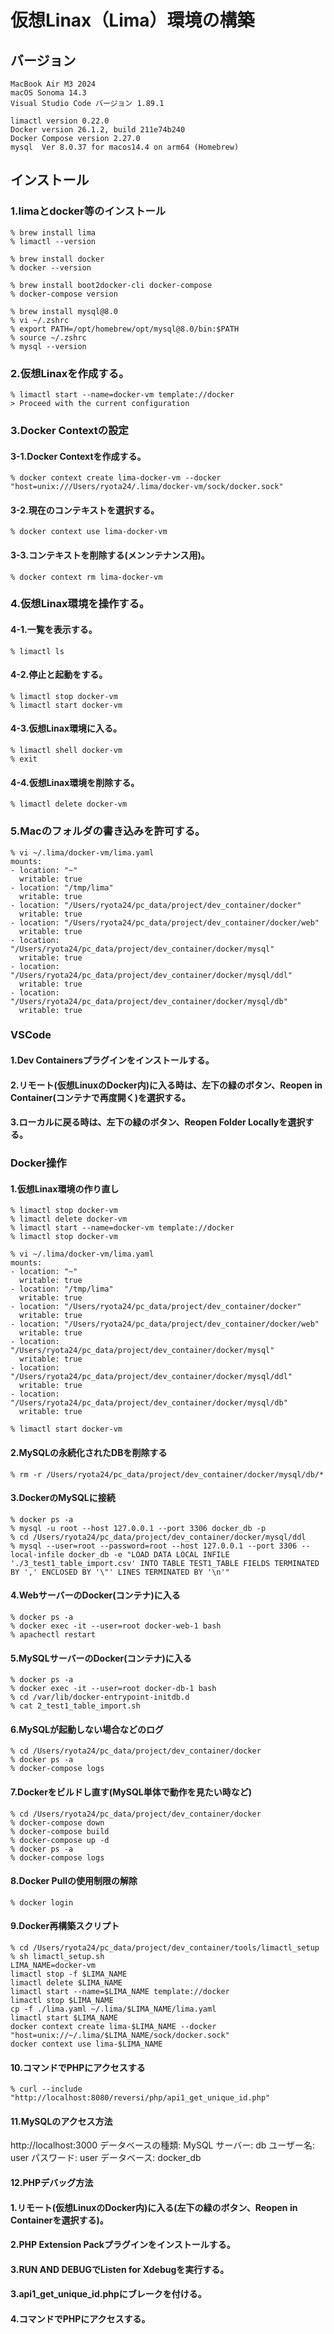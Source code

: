 # 仮想Linax（Lima）環境の構築

## バージョン
```
MacBook Air M3 2024
macOS Sonoma 14.3
Visual Studio Code バージョン 1.89.1

limactl version 0.22.0
Docker version 26.1.2, build 211e74b240
Docker Compose version 2.27.0
mysql  Ver 8.0.37 for macos14.4 on arm64 (Homebrew)
```

## インストール
### 1.limaとdocker等のインストール
```
% brew install lima
% limactl --version

% brew install docker
% docker --version

% brew install boot2docker-cli docker-compose
% docker-compose version

% brew install mysql@8.0
% vi ~/.zshrc
% export PATH=/opt/homebrew/opt/mysql@8.0/bin:$PATH
% source ~/.zshrc
% mysql --version
```

### 2.仮想Linaxを作成する。
```
% limactl start --name=docker-vm template://docker
> Proceed with the current configuration
```

### 3.Docker Contextの設定
#### 3-1.Docker Contextを作成する。
```
% docker context create lima-docker-vm --docker "host=unix:///Users/ryota24/.lima/docker-vm/sock/docker.sock"
```

#### 3-2.現在のコンテキストを選択する。
```
% docker context use lima-docker-vm
```

#### 3-3.コンテキストを削除する(メンンテナンス用)。
```
% docker context rm lima-docker-vm
```

### 4.仮想Linax環境を操作する。
#### 4-1.一覧を表示する。
```
% limactl ls
```

#### 4-2.停止と起動をする。
```
% limactl stop docker-vm
% limactl start docker-vm
```

#### 4-3.仮想Linax環境に入る。
```
% limactl shell docker-vm
% exit
```

#### 4-4.仮想Linax環境を削除する。
```
% limactl delete docker-vm
```

### 5.Macのフォルダの書き込みを許可する。
```
% vi ~/.lima/docker-vm/lima.yaml
mounts:
- location: "~"
  writable: true
- location: "/tmp/lima"
  writable: true
- location: "/Users/ryota24/pc_data/project/dev_container/docker"
  writable: true
- location: "/Users/ryota24/pc_data/project/dev_container/docker/web"
  writable: true
- location: "/Users/ryota24/pc_data/project/dev_container/docker/mysql"
  writable: true
- location: "/Users/ryota24/pc_data/project/dev_container/docker/mysql/ddl"
  writable: true
- location: "/Users/ryota24/pc_data/project/dev_container/docker/mysql/db"
  writable: true
```

### VSCode

#### 1.Dev Containersプラグインをインストールする。
#### 2.リモート(仮想LinuxのDocker内)に入る時は、左下の緑のボタン、Reopen in Container(コンテナで再度開く)を選択する。
#### 3.ローカルに戻る時は、左下の緑のボタン、Reopen Folder Locallyを選択する。

### Docker操作

#### 1.仮想Linax環境の作り直し
```
% limactl stop docker-vm
% limactl delete docker-vm
% limactl start --name=docker-vm template://docker
% limactl stop docker-vm

% vi ~/.lima/docker-vm/lima.yaml
mounts:
- location: "~"
  writable: true
- location: "/tmp/lima"
  writable: true
- location: "/Users/ryota24/pc_data/project/dev_container/docker"
  writable: true
- location: "/Users/ryota24/pc_data/project/dev_container/docker/web"
  writable: true
- location: "/Users/ryota24/pc_data/project/dev_container/docker/mysql"
  writable: true
- location: "/Users/ryota24/pc_data/project/dev_container/docker/mysql/ddl"
  writable: true
- location: "/Users/ryota24/pc_data/project/dev_container/docker/mysql/db"
  writable: true

% limactl start docker-vm
```

#### 2.MySQLの永続化されたDBを削除する
```
% rm -r /Users/ryota24/pc_data/project/dev_container/docker/mysql/db/*
```

#### 3.DockerのMySQLに接続
```
% docker ps -a
% mysql -u root --host 127.0.0.1 --port 3306 docker_db -p
% cd /Users/ryota24/pc_data/project/dev_container/docker/mysql/ddl
% mysql --user=root --password=root --host 127.0.0.1 --port 3306 --local-infile docker_db -e "LOAD DATA LOCAL INFILE './3_test1_table_import.csv' INTO TABLE TEST1_TABLE FIELDS TERMINATED BY ',' ENCLOSED BY '\"' LINES TERMINATED BY '\n'"
```

#### 4.WebサーバーのDocker(コンテナ)に入る
```
% docker ps -a
% docker exec -it --user=root docker-web-1 bash
% apachectl restart
```

#### 5.MySQLサーバーのDocker(コンテナ)に入る
```
% docker ps -a
% docker exec -it --user=root docker-db-1 bash
% cd /var/lib/docker-entrypoint-initdb.d
% cat 2_test1_table_import.sh
```

#### 6.MySQLが起動しない場合などのログ
```
% cd /Users/ryota24/pc_data/project/dev_container/docker
% docker ps -a
% docker-compose logs
```

#### 7.Dockerをビルドし直す(MySQL単体で動作を見たい時など)
```
% cd /Users/ryota24/pc_data/project/dev_container/docker
% docker-compose down
% docker-compose build
% docker-compose up -d
% docker ps -a
% docker-compose logs
```

#### 8.Docker Pullの使用制限の解除
```
% docker login
```

#### 9.Docker再構築スクリプト
```
% cd /Users/ryota24/pc_data/project/dev_container/tools/limactl_setup
% sh limactl_setup.sh
LIMA_NAME=docker-vm
limactl stop -f $LIMA_NAME
limactl delete $LIMA_NAME
limactl start --name=$LIMA_NAME template://docker
limactl stop $LIMA_NAME
cp -f ./lima.yaml ~/.lima/$LIMA_NAME/lima.yaml
limactl start $LIMA_NAME
docker context create lima-$LIMA_NAME --docker "host=unix://~/.lima/$LIMA_NAME/sock/docker.sock"
docker context use lima-$LIMA_NAME
```

#### 10.コマンドでPHPにアクセスする
```
% curl --include "http://localhost:8080/reversi/php/api1_get_unique_id.php"
```

#### 11.MySQLのアクセス方法
http://localhost:3000
データベースの種類: MySQL
サーバー: db
ユーザー名: user
パスワード: user
データベース: docker_db

#### 12.PHPデバッグ方法
#### 1.リモート(仮想LinuxのDocker内)に入る(左下の緑のボタン、Reopen in Containerを選択する)。
#### 2.PHP Extension Packプラグインをインストールする。
#### 3.RUN AND DEBUGでListen for Xdebugを実行する。
#### 3.api1_get_unique_id.phpにブレークを付ける。
#### 4.コマンドでPHPにアクセスする。
